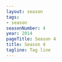 ```yaml
---
layout: season
tags:
- season
seasonNumber: 4
year: 2014
pageTitle: Season 4
title: Season 4
tagline: Tag line
---
```

<div class="columns">
<div class="column is-half">

</div>
</div>